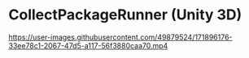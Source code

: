 ﻿# CollectPackageRunner (Unity 3D)

https://user-images.githubusercontent.com/49879524/171896176-33ee78c1-2067-47d5-a117-56f3880caa70.mp4
